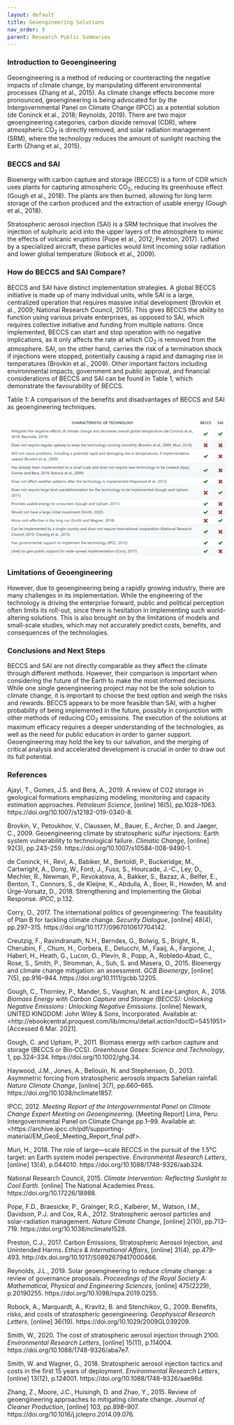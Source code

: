 ```yaml
---
layout: default
title: Geoengineering Solutions
nav_order: 9
parent: Research Public Summaries
---
```


### Introduction to Geoengineering
Geoengineering is a method of reducing or counteracting the negative impacts of climate change, by manipulating different environmental processes (Zhang et al., 2015). As climate change effects become more pronounced, geoengineering is being advocated for by the Intergovernmental Panel on Climate Change (IPCC) as a potential solution (de Coninck et al., 2018; Reynolds, 2019). There are two major geoengineering categories, carbon dioxide removal (CDR), where atmospheric CO<sub>2</sub> is directly removed, and solar radiation management (SRM), where the technology reduces the amount of sunlight reaching the Earth (Zhang et al., 2015). 

### BECCS and SAI
Bioenergy with carbon capture and storage (BECCS) is a form of CDR which uses plants for capturing atmospheric CO<sub>2</sub>, reducing its greenhouse effect (Gough et al., 2018). The plants are then burned, allowing for long term storage of the carbon produced and the extraction of usable energy (Gough et al., 2018).

Stratospheric aerosol injection (SAI) is a SRM technique that involves the injection of sulphuric acid into the upper layers of the atmosphere to mimic the effects of volcanic eruptions (Pope et al., 2012; Preston, 2017). Lofted by a specialized aircraft, these particles would limit incoming solar radiation and lower global temperature (Robock et al., 2009). 

### How do BECCS and SAI Compare? 
BECCS and SAI have distinct implementation strategies. A global BECCS initiative is made up of many individual units, while SAI is a large, centralized operation that requires massive initial development (Brovkin et al., 2009; National Research Council, 2015). This gives BECCS the ability to function using various private enterprises, as opposed to SAI, which requires collective initiative and funding from multiple nations. Once implemented, BECCS can start and stop operation with no negative implications, as it only affects the rate at which CO<sub>2</sub> is removed from the atmosphere. SAI, on the other hand, carries the risk of a termination shock if injections were stopped, potentially causing a rapid and damaging rise in temperatures (Brovkin et al., 2009). Other important factors including environmental impacts, government and public approval, and financial considerations of BECCS and SAI can be found in Table 1, which demonstrate the favourability of BECCS. 

Table 1: A comparison of the benefits and disadvantages of BECCS and SAI as geoengineering techniques. 
<p align="center">
<img src="assets/img/geoeng-solutions-table1.png" width="650"/>
</p>

<!--
| CHARACTERISTIC OF TECHNOLOGY                                                                                                                       |        BECCS       |         SAI        |
|----------------------------------------------------------------------------------------------------------------------------------------------------|:------------------:|:------------------:|
| Mitigates the negative effects of climate change and decreases overall global temperature (de Coninck et al., 2018; Reynolds, 2019)                | :heavy_check_mark: | :heavy_check_mark: |
| Does not require regular upkeep to keep the technology running smoothly (Brovkin et al., 2009; Muri, 2018)                                         |         :x:        |         :x:        |
| Will not cause problems, including a potential rapid and damaging rise in temperatures, if implementation ceased (Brovkin et al., 2009)            | :heavy_check_mark: |         :x:        |
| Has already been implemented on a small scale and does not require new technology to be created (Ajayi, Gomes and Bera, 2019; Robock et al., 2009) | :heavy_check_mark: |         :x:        |
| Does not affect weather patterns after the technology is implemented (Haywood et al., 2013)                                                        | :heavy_check_mark: |         :x:        |
| Does not require large land use/deforestation for the technology to be implemented (Gough and Upham, 2011)                                         |         :x:        | :heavy_check_mark: |
| Provides usable energy to consumers (Gough and Upham, 2011)                                                                                        | :heavy_check_mark: |         :x:        |
| Would not have a large initial investment (Smith, 2020)                                                                                            | :heavy_check_mark: |         :x:        |
| More cost-effective in the long run (Smith and Wagner, 2018)                                                                                       |         :x:        | :heavy_check_mark: |
| Can be implemented by a single country and does not require international cooperation (National Research Council, 2015; Creutzig et al., 2015)     | :heavy_check_mark: |         :x:        |
|    Has governmental support to implement the technology (IPCC, 2012)                                                                               | :heavy_check_mark: | :heavy_check_mark: |
| Likely to gain public support for wide-spread implementation (Corry, 2017)                                                                         | :heavy_check_mark: |         :x:        |
-->

### Limitations of Geoengineering 
However, due to geoengineering being a rapidly growing industry, there are many challenges in its implementation. While the engineering of the technology is driving the enterprise forward, public and political perception often limits its roll-out, since there is hesitation in implementing such world-altering solutions. This is also brought on by the limitations of models and small-scale studies, which may not accurately predict costs, benefits, and consequences of the technologies. 

### Conclusions and Next Steps
BECCS and SAI are not directly comparable as they affect the climate through different methods. However, their comparison is important when considering the future of the Earth to make the most informed decisions. While one single geoengineering project may not be the sole solution to climate change, it is important to choose the best option and weigh the risks and rewards. BECCS appears to be more feasible than SAI, with a higher probability of being implemented in the future, possibly in conjunction with other methods of reducing CO<sub>2</sub> emissions. The execution of the solutions at maximum efficacy requires a deeper understanding of the technologies, as well as the need for public education in order to garner support. Geoengineering may hold the key to our salvation, and the merging of critical analysis and accelerated development is crucial in order to draw out its full potential.

### References
Ajayi, T., Gomes, J.S. and Bera, A., 2019. A review of CO2 storage in geological formations emphasizing modeling, monitoring and capacity estimation approaches. *Petroleum Science*, [online] 16(5), pp.1028–1063. ht<span>tps://doi.org/10.1007/s12182-019-0340-8.

Brovkin, V., Petoukhov, V., Claussen, M., Bauer, E., Archer, D. and Jaeger, C., 2009. Geoengineering climate by stratospheric sulfur injections: Earth system vulnerability to technological failure. *Climatic Change*, [online] 92(3), pp.243–259. ht<span>tps://doi.org/10.1007/s10584-008-9490-1.

de Coninck, H., Revi, A., Babiker, M., Bertoldi, P., Buckeridge, M., Cartwright, A., Dong, W., Ford, J., Fuss, S., Hourcade, J.-C., Ley, D., Mechler, R., Newman, P., Revokatova, A., Bakker, S., Bazaz, A., Belfer, E., Benton, T., Connors, S., de Kleijne, K., Abdulla, A., Boer, R., Howden, M. and Ürge-Vorsatz, D., 2018. Strengthening and Implementing the Global Response. *IPCC*, p.132.

Corry, O., 2017. The international politics of geoengineering: The feasibility of Plan B for tackling climate change. *Security Dialogue*, [online] 48(4), pp.297–315. ht<span>tps://doi.org/10.1177/0967010617704142.

Creutzig, F., Ravindranath, N.H., Berndes, G., Bolwig, S., Bright, R., Cherubini, F., Chum, H., Corbera, E., Delucchi, M., Faaij, A., Fargione, J., Haberl, H., Heath, G., Lucon, O., Plevin, R., Popp, A., Robledo‐Abad, C., Rose, S., Smith, P., Stromman, A., Suh, S. and Masera, O., 2015. Bioenergy and climate change mitigation: an assessment. *GCB Bioenergy*, [online] 7(5), pp.916–944. ht<span>tps://doi.org/10.1111/gcbb.12205.

Gough, C., Thornley, P., Mander, S., Vaughan, N. and Lea-Langton, A., 2018. *Biomass Energy with Carbon Capture and Storage (BECCS): Unlocking Negative Emissions : Unlocking Negative Emissions.* [online] Newark, UNITED KINGDOM: John Wiley & Sons, Incorporated. Available at: <ht<span>tp://ebookcentral.proquest.com/lib/mcmu/detail.action?docID=5451951> [Accessed 6 Mar. 2021].

Gough, C. and Upham, P., 2011. Biomass energy with carbon capture and storage (BECCS or Bio‐CCS). *Greenhouse Gases: Science and Technology*, 1, pp.324–334. ht<span>tps://doi.org/10.1002/ghg.34.

Haywood, J.M., Jones, A., Bellouin, N. and Stephenson, D., 2013. Asymmetric forcing from stratospheric aerosols impacts Sahelian rainfall. *Nature Climate Change*, [online] 3(7), pp.660–665. ht<span>tps://doi.org/10.1038/nclimate1857.

IPCC, 2012. *Meeting Report of the Intergovernmental Panel on Climate Change Expert Meeting on Geoengineering.* [Meeting Report] Lima, Peru: Intergovernmental Panel on Climate Change.pp.1–99. Available at: <ht<span>tps://archive.ipcc.ch/pdf/supporting-material/EM_GeoE_Meeting_Report_final.pdf>.

Muri, H., 2018. The role of large—scale BECCS in the pursuit of the 1.5°C target: an Earth system model perspective. *Environmental Research Letters*, [online] 13(4), p.044010. ht<span>tps://doi.org/10.1088/1748-9326/aab324.

National Research Council, 2015. *Climate Intervention: Reflecting Sunlight to Cool Earth.* [online] The National Academies Press. ht<span>tps://doi.org/10.17226/18988.

Pope, F.D., Braesicke, P., Grainger, R.G., Kalberer, M., Watson, I.M., Davidson, P.J. and Cox, R.A., 2012. Stratospheric aerosol particles and solar-radiation management. *Nature Climate Change*, [online] 2(10), pp.713–719. ht<span>tps://doi.org/10.1038/nclimate1528.

Preston, C.J., 2017. Carbon Emissions, Stratospheric Aerosol Injection, and Unintended Harms. *Ethics & International Affairs*, [online] 31(4), pp.479–493. ht<span>tp://dx.doi.org/10.1017/S0892679417000466.

Reynolds, J.L., 2019. Solar geoengineering to reduce climate change: a review of governance proposals. *Proceedings of the Royal Society A: Mathematical, Physical and Engineering Sciences*, [online] 475(2229), p.20190255. ht<span>tps://doi.org/10.1098/rspa.2019.0255.

Robock, A., Marquardt, A., Kravitz, B. and Stenchikov, G., 2009. Benefits, risks, and costs of stratospheric geoengineering. *Geophysical Research Letters*, [online] 36(19). ht<span>tps://doi.org/10.1029/2009GL039209.

Smith, W., 2020. The cost of stratospheric aerosol injection through 2100. *Environmental Research Letters*, [online] 15(11), p.114004. ht<span>tps://doi.org/10.1088/1748-9326/aba7e7.

Smith, W. and Wagner, G., 2018. Stratospheric aerosol injection tactics and costs in the first 15 years of deployment. *Environmental Research Letters*, [online] 13(12), p.124001. ht<span>tps://doi.org/10.1088/1748-9326/aae98d.

Zhang, Z., Moore, J.C., Huisingh, D. and Zhao, Y., 2015. Review of geoengineering approaches to mitigating climate change. *Journal of Cleaner Production*, [online] 103, pp.898–907. ht<span>tps://doi.org/10.1016/j.jclepro.2014.09.076.

